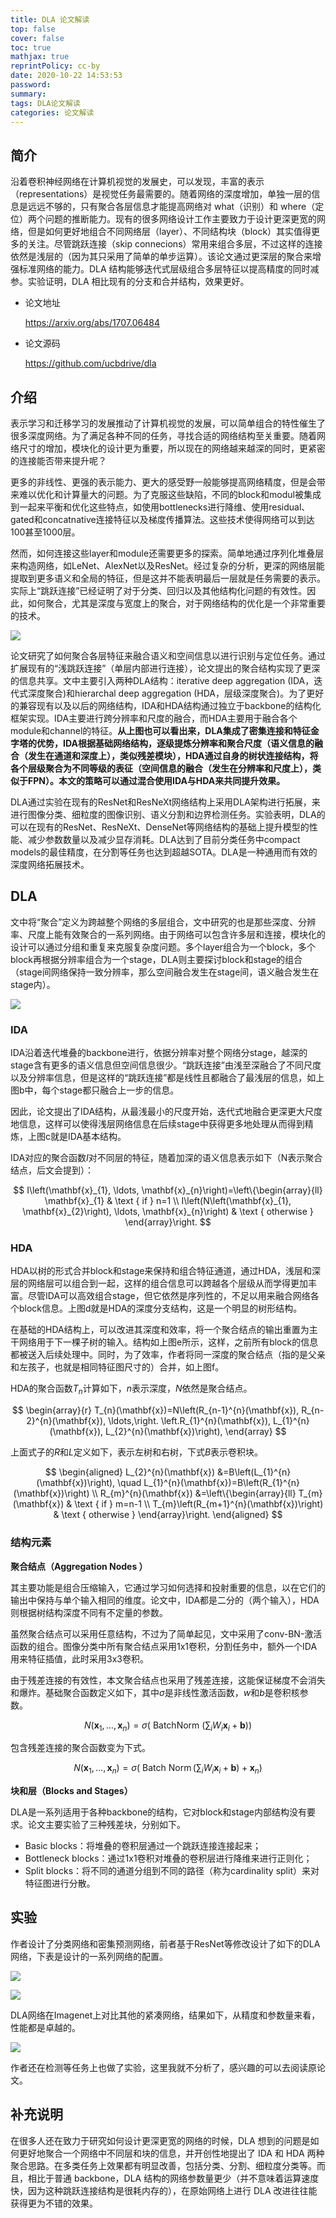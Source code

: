 ```yaml
---
title: DLA 论文解读
top: false
cover: false
toc: true
mathjax: true
reprintPolicy: cc-by
date: 2020-10-22 14:53:53
password:
summary:
tags: DLA论文解读
categories: 论文解读
---
```



## 简介

沿着卷积神经网络在计算机视觉的发展史，可以发现，丰富的表示（representations）是视觉任务最需要的。随着网络的深度增加，单独一层的信息是远远不够的，只有聚合各层信息才能提高网络对 what（识别）和 where（定位）两个问题的推断能力。现有的很多网络设计工作主要致力于设计更深更宽的网络，但是如何更好地组合不同网络层（layer）、不同结构块（block）其实值得更多的关注。尽管跳跃连接（skip connecions）常用来组合多层，不过这样的连接依然是浅层的（因为其只采用了简单的单步运算）。该论文通过更深层的聚合来增强标准网络的能力。DLA 结构能够迭代式层级组合多层特征以提高精度的同时减参。实验证明，DLA 相比现有的分支和合并结构，效果更好。

- 论文地址

  https://arxiv.org/abs/1707.06484

- 论文源码

  https://github.com/ucbdrive/dla

## 介绍
表示学习和迁移学习的发展推动了计算机视觉的发展，可以简单组合的特性催生了很多深度网络。为了满足各种不同的任务，寻找合适的网络结构至关重要。随着网络尺寸的增加，模块化的设计更为重要，所以现在的网络越来越深的同时，更紧密的连接能否带来提升呢？

更多的非线性、更强的表示能力、更大的感受野一般能够提高网络精度，但是会带来难以优化和计算量大的问题。为了克服这些缺陷，不同的block和modul被集成到一起来平衡和优化这些特点，如使用bottlenecks进行降维、使用residual、gated和concatnative连接特征以及梯度传播算法。这些技术使得网络可以到达100甚至1000层。

然而，如何连接这些layer和module还需要更多的探索。简单地通过序列化堆叠层来构造网络，如LeNet、AlexNet以及ResNet。经过复杂的分析，更深的网络层能提取到更多语义和全局的特征，但是这并不能表明最后一层就是任务需要的表示。实际上“跳跃连接”已经证明了对于分类、回归以及其他结构化问题的有效性。因此，如何聚合，尤其是深度与宽度上的聚合，对于网络结构的优化是一个非常重要的技术。

![](https://i.loli.net/2020/10/22/ELq8voPCiXpZRWk.png)

论文研究了如何聚合各层特征来融合语义和空间信息以进行识别与定位任务。通过扩展现有的“浅跳跃连接”（单层内部进行连接），论文提出的聚合结构实现了更深的信息共享。文中主要引入两种DLA结构：iterative deep aggregation (IDA，迭代式深度聚合)和hierarchal deep aggregation (HDA，层级深度聚合)。为了更好的兼容现有以及以后的网络结构，IDA和HDA结构通过独立于backbone的结构化框架实现。IDA主要进行跨分辨率和尺度的融合，而HDA主要用于融合各个module和channel的特征。**从上图也可以看出来，DLA集成了密集连接和特征金字塔的优势，IDA根据基础网络结构，逐级提炼分辨率和聚合尺度（语义信息的融合（发生在通道和深度上），类似残差模块），HDA通过自身的树状连接结构，将各个层级聚合为不同等级的表征（空间信息的融合（发生在分辨率和尺度上），类似于FPN）。本文的策略可以通过混合使用IDA与HDA来共同提升效果。** 

DLA通过实验在现有的ResNet和ResNeXt网络结构上采用DLA架构进行拓展，来进行图像分类、细粒度的图像识别、语义分割和边界检测任务。实验表明，DLA的可以在现有的ResNet、ResNeXt、DenseNet等网络结构的基础上提升模型的性能、减少参数数量以及减少显存消耗。DLA达到了目前分类任务中compact models的最佳精度，在分割等任务也达到超越SOTA。DLA是一种通用而有效的深度网络拓展技术。

## DLA
文中将“聚合”定义为跨越整个网络的多层组合，文中研究的也是那些深度、分辨率、尺度上能有效聚合的一系列网络。由于网络可以包含许多层和连接，模块化的设计可以通过分组和重复来克服复杂度问题。多个layer组合为一个block，多个block再根据分辨率组合为一个stage，DLA则主要探讨block和stage的组合（stage间网络保持一致分辨率，那么空间融合发生在stage间，语义融合发生在stage内）。

![](https://i.loli.net/2020/10/22/6cypY4rg9Hkt12h.png)

### IDA
IDA沿着迭代堆叠的backbone进行，依据分辨率对整个网络分stage，越深的stage含有更多的语义信息但空间信息很少。“跳跃连接”由浅至深融合了不同尺度以及分辨率信息，但是这样的“跳跃连接”都是线性且都融合了最浅层的信息，如上图b中，每个stage都只融合上一步的信息。

因此，论文提出了IDA结构，从最浅最小的尺度开始，迭代式地融合更深更大尺度地信息，这样可以使得浅层网络信息在后续stage中获得更多地处理从而得到精炼，上图c就是IDA基本结构。

IDA对应的聚合函数$I$对不同层的特征，随着加深的语义信息表示如下（N表示聚合结点，后文会提到）：

$$
I\left(\mathbf{x}_{1}, \ldots, \mathbf{x}_{n}\right)=\left\{\begin{array}{ll}
\mathbf{x}_{1} & \text { if } n=1 \\
I\left(N\left(\mathbf{x}_{1}, \mathbf{x}_{2}\right), \ldots, \mathbf{x}_{n}\right) & \text { otherwise }
\end{array}\right.
$$

### HDA
HDA以树的形式合并block和stage来保持和组合特征通道，通过HDA，浅层和深层的网络层可以组合到一起，这样的组合信息可以跨越各个层级从而学得更加丰富。尽管IDA可以高效组合stage，但它依然是序列性的，不足以用来融合网络各个block信息。上图d就是HDA的深度分支结构，这是一个明显的树形结构。

在基础的HDA结构上，可以改进其深度和效率，将一个聚合结点的输出重置为主干网络用于下一棵子树的输入。结构如上图e所示，这样，之前所有block的信息都被送入后续处理中。同时，为了效率，作者将同一深度的聚合结点（指的是父亲和左孩子，也就是相同特征图尺寸的）合并，如上图f。

HDA的聚合函数$T_n$计算如下，$n$表示深度，$N$依然是聚合结点。

$$
\begin{array}{r}
T_{n}(\mathbf{x})=N\left(R_{n-1}^{n}(\mathbf{x}), R_{n-2}^{n}(\mathbf{x}), \ldots,\right. 
\left.R_{1}^{n}(\mathbf{x}), L_{1}^{n}(\mathbf{x}), L_{2}^{n}(\mathbf{x})\right),
\end{array}
$$

上面式子的$R$和$L$定义如下，表示左树和右树，下式$B$表示卷积块。

$$
\begin{aligned}
L_{2}^{n}(\mathbf{x}) &=B\left(L_{1}^{n}(\mathbf{x})\right), \quad L_{1}^{n}(\mathbf{x})=B\left(R_{1}^{n}(\mathbf{x})\right) \\
R_{m}^{n}(\mathbf{x}) &=\left\{\begin{array}{ll}
T_{m}(\mathbf{x}) & \text { if } m=n-1 \\
T_{m}\left(R_{m+1}^{n}(\mathbf{x})\right) & \text { otherwise }
\end{array}\right.
\end{aligned}
$$

### 结构元素

**聚合结点（Aggregation Nodes ）**

其主要功能是组合压缩输入，它通过学习如何选择和投射重要的信息，以在它们的输出中保持与单个输入相同的维度。论文中，IDA都是二分的（两个输入），HDA则根据树结构深度不同有不定量的参数。

虽然聚合结点可以采用任意结构，不过为了简单起见，文中采用了conv-BN-激活函数的组合。图像分类中所有聚合结点采用1x1卷积，分割任务中，额外一个IDA用来特征插值，此时采用3x3卷积。

由于残差连接的有效性，本文聚合结点也采用了残差连接，这能保证梯度不会消失和爆炸。基础聚合函数定义如下，其中$\sigma$是非线性激活函数，$w$和$b$是卷积核参数。

$$
N\left(\mathbf{x}_{1}, \ldots, \mathbf{x}_{n}\right)=\sigma\left(\text { BatchNorm }\left(\sum_{i} W_{i} \mathbf{x}_{i}+\mathbf{b}\right)\right)
$$

包含残差连接的聚合函数变为下式。

$$
N\left(\mathbf{x}_{1}, \ldots, \mathbf{x}_{n}\right)=\sigma\left(\text { Batch } \operatorname{Norm}\left(\sum_{i} W_{i} \mathbf{x}_{i}+\mathbf{b}\right)+\mathbf{x}_{n}\right)
$$

**块和层（Blocks and Stages）**

DLA是一系列适用于各种backbone的结构，它对block和stage内部结构没有要求。论文主要实验了三种残差块，分别如下。

- Basic blocks：将堆叠的卷积层通过一个跳跃连接连接起来；
- Bottleneck blocks：通过1x1卷积对堆叠的卷积层进行降维来进行正则化；
- Split blocks：将不同的通道分组到不同的路径（称为cardinality split）来对特征图进行分散。


## 实验
作者设计了分类网络和密集预测网络，前者基于ResNet等修改设计了如下的DLA网络，下表是设计的一系列网络的配置。

![](https://i.loli.net/2020/10/22/kJOICgQwhpxYnKD.png)

![](https://i.loli.net/2020/10/22/xNY5ERprfaWTnMm.png)

DLA网络在Imagenet上对比其他的紧凑网络，结果如下，从精度和参数量来看，性能都是卓越的。

![](https://i.loli.net/2020/10/22/U4E2mg5ZM8GITuy.png)

作者还在检测等任务上也做了实验，这里我就不分析了，感兴趣的可以去阅读原论文。

## 补充说明

在很多人还在致力于研究如何设计更深更宽的网络的时候，DLA 想到的问题是如何更好地聚合一个网络中不同层和块的信息，并开创性地提出了 IDA 和 HDA 两种聚合思路。在多类任务上效果都有明显改善，包括分类、分割、细粒度分类等。而且，相比于普通 backbone，DLA 结构的网络参数量更少（并不意味着运算速度快，因为这种跳跃连接结构是很耗内存的），在原始网络上进行 DLA 改进往往能获得更为不错的效果。


